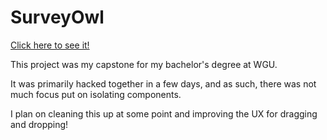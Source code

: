 # SurveyOwl

[Click here to see it!](https://surveyowl.xyz)

This project was my capstone for my bachelor's degree at WGU.

It was primarily hacked together in a few days, and as such, there was not much focus put on isolating components.

I plan on cleaning this up at some point and improving the UX for dragging and dropping!
